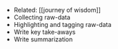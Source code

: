 - Related: [[journey of wisdom]]
- Collecting raw-data
- Highlighting and tagging raw-data
- Write key take-aways
- Write summarization
